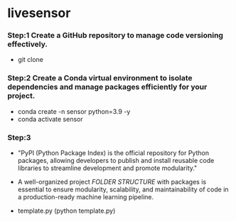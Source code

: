 # livesensor

### Step:1 Create a GitHub repository to manage code versioning effectively.
- git clone <https link>

### Step:2 Create a Conda virtual environment to isolate dependencies and manage packages efficiently for your project.
- conda create -n sensor python=3.9 -y
- conda activate sensor

### Step:3 

- "PyPI (Python Package Index) is the official repository for Python packages, allowing developers to publish and install reusable code libraries to streamline development and promote modularity."

- A well-organized project *FOLDER STRUCTURE* with packages is essential to ensure modularity, scalability, and maintainability of code in a production-ready machine learning pipeline.

- template.py (python template.py)

